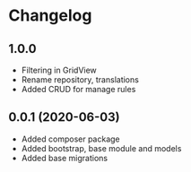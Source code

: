 Changelog
=========
 
## 1.0.0
 * Filtering in GridView
 * Rename repository, translations
 * Added CRUD for manage rules
 
## 0.0.1 (2020-06-03)
 * Added composer package
 * Added bootstrap, base module and models
 * Added base migrations